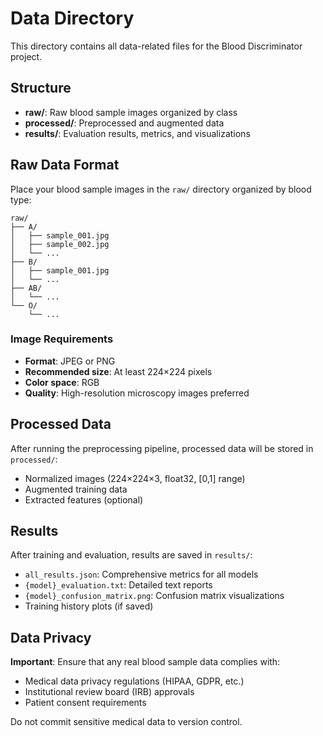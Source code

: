 # Data Directory

This directory contains all data-related files for the Blood Discriminator project.

## Structure

- **raw/**: Raw blood sample images organized by class
- **processed/**: Preprocessed and augmented data
- **results/**: Evaluation results, metrics, and visualizations

## Raw Data Format

Place your blood sample images in the `raw/` directory organized by blood type:

```
raw/
├── A/
│   ├── sample_001.jpg
│   ├── sample_002.jpg
│   └── ...
├── B/
│   ├── sample_001.jpg
│   └── ...
├── AB/
│   └── ...
└── O/
    └── ...
```

### Image Requirements

- **Format**: JPEG or PNG
- **Recommended size**: At least 224×224 pixels
- **Color space**: RGB
- **Quality**: High-resolution microscopy images preferred

## Processed Data

After running the preprocessing pipeline, processed data will be stored in `processed/`:

- Normalized images (224×224×3, float32, [0,1] range)
- Augmented training data
- Extracted features (optional)

## Results

After training and evaluation, results are saved in `results/`:

- `all_results.json`: Comprehensive metrics for all models
- `{model}_evaluation.txt`: Detailed text reports
- `{model}_confusion_matrix.png`: Confusion matrix visualizations
- Training history plots (if saved)

## Data Privacy

**Important**: Ensure that any real blood sample data complies with:
- Medical data privacy regulations (HIPAA, GDPR, etc.)
- Institutional review board (IRB) approvals
- Patient consent requirements

Do not commit sensitive medical data to version control.
